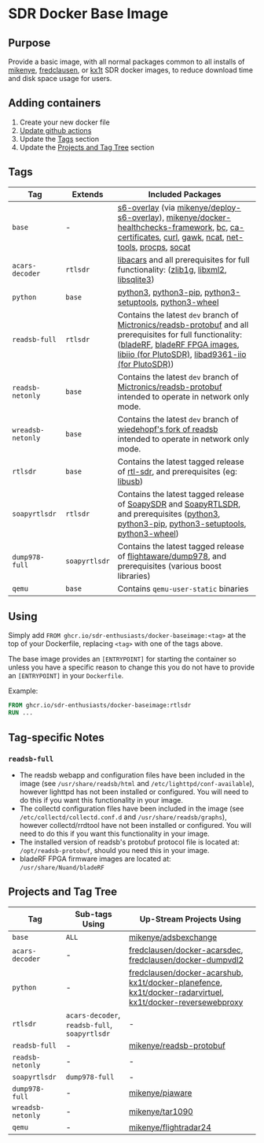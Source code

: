 # SDR Docker Base Image

## Purpose

Provide a basic image, with all normal packages common to all installs of [mikenye](https://github.com/mikenye/), [fredclausen](https://github.com/fredclausen), or [kx1t](https://github.com/kx1t/) SDR docker images, to reduce download time and disk space usage for users.

## Adding containers

1) Create your new docker file
2) [Update github actions](Add-New-Container-Template.MD)
3) Update the [Tags](#tags) section
4) Update the [Projects and Tag Tree](#Projects-and-Tag-Tree) section

## Tags

| Tag | Extends | Included Packages |
| --- | ------- | ------------------|
| `base` | - | [s6-overlay](https://github.com/just-containers/s6-overlay) (via [mikenye/deploy-s6-overlay](https://github.com/mikenye/deploy-s6-overlay)), [mikenye/docker-healthchecks-framework](https://github.com/mikenye/docker-healthchecks-framework), [bc](https://packages.debian.org/stable/bc), [ca-certificates](https://packages.debian.org/stable/ca-certificates), [curl](https://packages.debian.org/stable/curl), [gawk](https://packages.debian.org/stable/gawk), [ncat](https://packages.debian.org/stable/ncat), [net-tools](https://packages.debian.org/stable/net-tools), [procps](https://packages.debian.org/stable/procps), [socat](https://packages.debian.org/stable/socat) |
| `acars-decoder` | `rtlsdr` | [libacars](https://github.com/szpajder/libacars) and all prerequisites for full functionality: ([zlib1g](https://packages.debian.org/stable/zlib1g), [libxml2](https://packages.debian.org/stable/zlib1g), [libsqlite3](https://packages.debian.org/stable/libsqlite3)) |
| `python` | `base` | [python3](https://packages.debian.org/stable/python3), [python3-pip](https://packages.debian.org/stable/python3-pip), [python3-setuptools](https://packages.debian.org/stable/python3-setuptools), [python3-wheel](https://packages.debian.org/stable/python3-wheel) |
| `readsb-full` | `rtlsdr` | Contains the latest `dev` branch of [Mictronics/readsb-protobuf](https://github.com/Mictronics/readsb-protobuf) and all prerequisites for full functionality: ([bladeRF](https://github.com/Nuand/bladeRF), [bladeRF FPGA images](https://www.nuand.com/fpga_images/), [libiio (for PlutoSDR)](https://github.com/analogdevicesinc/libiio), [libad9361-iio (for PlutoSDR)](https://github.com/analogdevicesinc/libad9361-iio)) |
| `readsb-netonly` | `base` | Contains the latest `dev` branch of [Mictronics/readsb-protobuf](https://github.com/Mictronics/readsb-protobuf) intended to operate in network only mode. |
| `wreadsb-netonly` | `base` | Contains the latest `dev` branch of [wiedehopf's fork of readsb](https://github.com/wiedehopf/readsb) intended to operate in network only mode. |
| `rtlsdr` | `base` | Contains the latest tagged release of [rtl-sdr](https://osmocom.org/projects/rtl-sdr/), and prerequisites (eg: [libusb](https://packages.debian.org/stable/libusb-1.0-0)) |
| `soapyrtlsdr` | `rtlsdr` | Contains the latest tagged release of [SoapySDR](https://github.com/pothosware/SoapySDR) and [SoapyRTLSDR](https://github.com/pothosware/SoapyRTLSDR), and prerequisites ([python3](https://packages.debian.org/stable/python3), [python3-pip](https://packages.debian.org/stable/python3-pip), [python3-setuptools](https://packages.debian.org/stable/python3-setuptools), [python3-wheel](https://packages.debian.org/stable/python3-wheel)) |
| `dump978-full` | `soapyrtlsdr` | Contains the latest tagged release of [flightaware/dump978](https://github.com/flightaware/dump978), and prerequisites (various boost libraries) |
| `qemu` | `base` | Contains `qemu-user-static` binaries |

## Using

Simply add `FROM ghcr.io/sdr-enthusiasts/docker-baseimage:<tag>` at the top of your Dockerfile, replacing `<tag>` with one of the tags above.

The base image provides an `[ENTRYPOINT]` for starting the container so unless you have a specific reason to change this you do not have to provide an `[ENTRYPOINT]` in your `Dockerfile`.

Example:

```Dockerfile
FROM ghcr.io/sdr-enthusiasts/docker-baseimage:rtlsdr
RUN ...
```

## Tag-specific Notes

### `readsb-full`

* The readsb webapp and configuration files have been included in the image (see `/usr/share/readsb/html` and `/etc/lighttpd/conf-available`), however lighttpd has not been installed or configured. You will need to do this if you want this functionality in your image.
* The collectd configuration files have been included in the image (see `/etc/collectd/collectd.conf.d` and `/usr/share/readsb/graphs`), however collectd/rrdtool have not been installed or configured. You will need to do this if you want this functionality in your image.
* The installed version of readsb's protobuf protocol file is located at: `/opt/readsb-protobuf`, should you need this in your image.
* bladeRF FPGA firmware images are located at: `/usr/share/Nuand/bladeRF`

## Projects and Tag Tree

| Tag               | Sub-tags Using                 | Up-Stream Projects Using |
| ----------------- | ------------------------------ | ------------------------ |
| `base`            | `ALL`                          | [mikenye/adsbexchange](https://github.com/mikenye/docker-adsbexchange) |
| `acars-decoder`   | -                              | [fredclausen/docker-acarsdec](https://github.com/fredclausen/docker-acarsdec), [fredclausen/docker-dumpvdl2](https://github.com/fredclausen/docker-dumpvdl2) |
| `python`          | -                              | [fredclausen/docker-acarshub](https://github.com/fredclausen/docker-acarshub), [kx1t/docker-planefence](http://github.com/kx1t/docker-planefence), [kx1t/docker-radarvirtuel](http://github.com/kx1t/docker-radarvirtuel), [kx1t/docker-reversewebproxy](http://github.com/kx1t/docker-reversewebproxy) |
| `rtlsdr`          | `acars-decoder`, `readsb-full`, `soapyrtlsdr` | - |
| `readsb-full`     | -                              | [mikenye/readsb-protobuf](https://github.com/mikenye/docker-readsb-protobuf) |
| `readsb-netonly`  | -                              | - |
| `soapyrtlsdr`     | `dump978-full`                 | - |
| `dump978-full`    | -                              | [mikenye/piaware](https://github.com/mikenye/docker-piaware) |
| `wreadsb-netonly` | -                              | [mikenye/tar1090](https://github.com/mikenye/docker-tar1090) |
| `qemu`            | -                              | [mikenye/flightradar24](https://github.com/mikenye/docker-flightradar24) |
